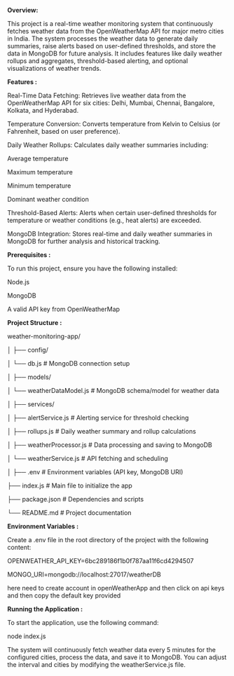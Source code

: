 **Overview:**

This project is a real-time weather monitoring system that continuously fetches weather data from the OpenWeatherMap API for major metro cities in India. The system processes the weather data to generate daily summaries, raise alerts based on user-defined thresholds, and store the data in MongoDB for future analysis. It includes features like daily weather rollups and aggregates, threshold-based alerting, and optional visualizations of weather trends.

**Features :**

Real-Time Data Fetching: Retrieves live weather data from the OpenWeatherMap API for six cities: Delhi, Mumbai, Chennai, Bangalore, Kolkata, and Hyderabad.

Temperature Conversion: Converts temperature from Kelvin to Celsius (or Fahrenheit, based on user preference).

Daily Weather Rollups: Calculates daily weather summaries including:

Average temperature

Maximum temperature

Minimum temperature

Dominant weather condition

Threshold-Based Alerts: Alerts when certain user-defined thresholds for temperature or weather conditions (e.g., heat alerts) are exceeded.

MongoDB Integration: Stores real-time and daily weather summaries in MongoDB for further analysis and historical tracking.


**Prerequisites :**

To run this project, ensure you have the following installed:

Node.js

MongoDB 

A valid API key from OpenWeatherMap



**Project Structure :**

weather-monitoring-app/

│
├── config/

│   └── db.js                 # MongoDB connection setup

│
├── models/

│   └── weatherDataModel.js    # MongoDB schema/model for weather data

│
├── services/

│   ├── alertService.js        # Alerting service for threshold checking

│   ├── rollups.js             # Daily weather summary and rollup calculations

│   ├── weatherProcessor.js    # Data processing and saving to MongoDB

│   └── weatherService.js      # API fetching and scheduling

│
├── .env                       # Environment variables (API key, MongoDB URI)

├── index.js                   # Main file to initialize the app

├── package.json               # Dependencies and scripts

└── README.md                  # Project documentation



**Environment Variables  :**

Create a .env file in the root directory of the project with the following content:

OPENWEATHER_API_KEY=6bc289186f1b0f787aa11f6cd4294507

MONGO_URI=mongodb://localhost:27017/weatherDB

here need to create account in openWeatherApp and then click on api keys and then copy the default key provided


**Running the Application :**

To start the application, use the following command:

node index.js

The system will continuously fetch weather data every 5 minutes for the configured cities, process the data, and save it to MongoDB. You can adjust the interval and cities by modifying the weatherService.js file.



